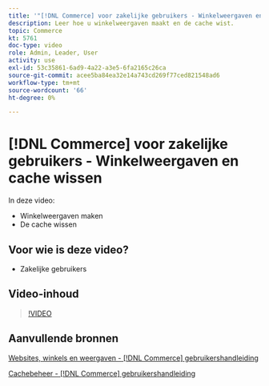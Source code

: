 ```yaml
---
title: '"[!DNL Commerce] voor zakelijke gebruikers - Winkelweergaven en cache wissen"'
description: Leer hoe u winkelweergaven maakt en de cache wist.
topic: Commerce
kt: 5761
doc-type: video
role: Admin, Leader, User
activity: use
exl-id: 53c35861-6ad9-4a22-a3e5-6fa2165c26ca
source-git-commit: acee5ba84ea32e14a743cd269f77ced821548ad6
workflow-type: tm+mt
source-wordcount: '66'
ht-degree: 0%

---
```


# [!DNL Commerce] voor zakelijke gebruikers - Winkelweergaven en cache wissen

In deze video:

- Winkelweergaven maken
- De cache wissen

## Voor wie is deze video?

- Zakelijke gebruikers

## Video-inhoud

>[!VIDEO](https://video.tv.adobe.com/v/35946?quality=12&learn=on)

## Aanvullende bronnen

[Websites, winkels en weergaven - [!DNL Commerce] gebruikershandleiding](https://docs.magento.com/user-guide/stores/websites-stores-views.html)

[Cachebeheer - [!DNL Commerce] gebruikershandleiding](https://docs.magento.com/user-guide/system/cache-management.html)
